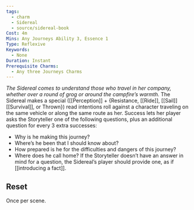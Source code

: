 ```yaml
---
tags:
  - charm
  - Sidereal
  - source/sidereal-book
Cost: 4m
Mins: Any Journeys Ability 3, Essence 1
Type: Reflexive
Keywords:
  - None
Duration: Instant
Prerequisite Charms:
  - Any three Journeys Charms
---
```

*The Sidereal comes to understand those who travel in her company, whether over a round of grog or around the campfire’s warmth.*
The Sidereal makes a special ([[Perception]] + {Resistance, [[Ride]], [[Sail]] [[Survival]], or Thrown}) read intentions roll against a character traveling on the same vehicle or along the same route as her. Success lets her player asks the Storyteller one of the following questions, plus an additional question for every 3 extra successes: 
- Why is he making this journey? 
- Where’s he been that I should know about? 
- How prepared is he for the difficulties and dangers of this journey? 
- Where does he call home? If the Storyteller doesn’t have an answer in mind for a question, the Sidereal’s player should provide one, as if [[introducing a fact]]. 
## Reset
Once per scene.